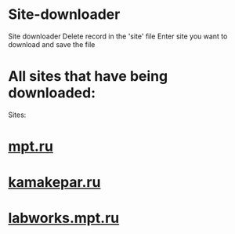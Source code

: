 # Site-downloader
Site downloader
Delete record in the 'site' file
Enter site you want to download and save the file

# All sites that have being downloaded:
Sites:
# [mpt.ru](http://site-downloader.tk/mpt.ru/)
# [kamakepar.ru](http://site-downloader.tk/kamakepar.ru/)
# [labworks.mpt.ru](http://site-downloader.tk/labworks.mpt.ru/)
